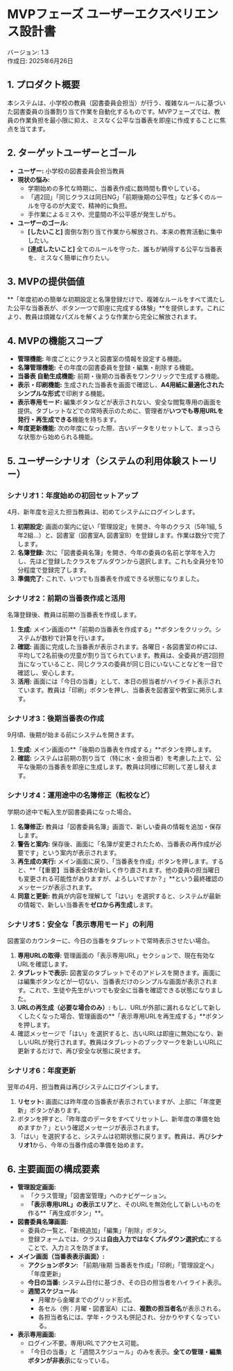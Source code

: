 # **MVPフェーズ ユーザーエクスペリエンス設計書**

バージョン: 1.3  
作成日: 2025年6月26日

## **1\. プロダクト概要**

本システムは、小学校の教員（図書委員会担当）が行う、複雑なルールに基づいた図書委員の当番割り当て作業を自動化するものです。MVPフェーズでは、教員の作業負担を最小限に抑え、ミスなく公平な当番表を即座に作成することに焦点を当てます。

## **2\. ターゲットユーザーとゴール**

- **ユーザー:** 小学校の図書委員会担当教員
- **現状の悩み:**
  - 学期始めの多忙な時期に、当番表作成に数時間も費やしている。
  - 「週2回」「同じクラスは同日NG」「前期後期の公平性」など多くのルールを守るのが大変で、精神的に負担。
  - 手作業によるミスや、児童間の不公平感が発生しがち。
- **ユーザーのゴール:**
  - **\[したいこと\]** 面倒な割り当て作業から解放され、本来の教育活動に集中したい。
  - **\[達成したいこと\]** 全てのルールを守った、誰もが納得する公平な当番表を、ミスなく簡単に作りたい。

## **3\. MVPの提供価値**

\*\*「年度初めの簡単な初期設定と名簿登録だけで、複雑なルールをすべて満たした公平な当番表が、ボタン一つで即座に完成する体験」\*\*を提供します。これにより、教員は煩雑なパズルを解くような作業から完全に解放されます。

## **4\. MVPの機能スコープ**

- **管理機能:** 年度ごとにクラスと図書室の情報を設定する機能。
- **名簿管理機能:** その年度の図書委員を登録・編集・削除する機能。
- **当番表 自動生成機能:** 前期・後期の当番表をワンクリックで生成する機能。
- **表示・印刷機能:** 生成された当番表を画面で確認し、**A4用紙に最適化されたシンプルな形式**で印刷する機能。
- **表示専用モード:** 編集ボタンなどが表示されない、安全な閲覧専用の画面を提供。タブレットなどでの常時表示のために、管理者が**いつでも専用URLを発行・再生成できる**機能を持ちます。
- **年度更新機能:** 次の年度になった際、古いデータをリセットして、まっさらな状態から始められる機能。

## **5\. ユーザーシナリオ（システムの利用体験ストーリー）**

### **シナリオ1：年度始めの初回セットアップ**

4月、新年度を迎えた担当教員は、初めてシステムにログインします。

1. **初期設定:** 画面の案内に従い「管理設定」を開き、今年のクラス（5年1組, 5年2組...）と、図書室（図書室A, 図書室B）を登録します。作業は数分で完了します。
2. **名簿登録:** 次に「図書委員名簿」を開き、今年の委員の名前と学年を入力し、先ほど登録したクラスをプルダウンから選択します。これも全員分を10分程度で登録完了します。
3. **準備完了:** これで、いつでも当番表を作成できる状態になりました。

### **シナリオ2：前期の当番表作成と活用**

名簿登録後、教員は前期の当番表を作成します。

1. **生成:** メイン画面の\*\*「前期の当番表を作成する」\*\*ボタンをクリック。システムが数秒で計算を行います。
2. **確認:** 画面に完成した当番表が表示されます。各曜日・各図書室の枠には、平均して2名前後の児童が割り当てられています。教員は、全委員が週2回担当になっていること、同じクラスの委員が同じ日にいないことなどを一目で確認し、安心します。
3. **活用:** 画面には「今日の当番」として、本日の担当者がハイライト表示されています。教員は「印刷」ボタンを押し、当番表を図書室や教室に掲示します。

### **シナリオ3：後期当番表の作成**

9月頃、後期が始まる前にシステムを開きます。

1. **生成:** メイン画面の\*\*「後期の当番表を作成する」\*\*ボタンを押します。
2. **確認:** システムは前期の割り当て（特に水・金担当者）を考慮した上で、公平な後期の当番表を即座に生成します。教員は同様に印刷して差し替えます。

### **シナリオ4：運用途中の名簿修正（転校など）**

学期の途中で転入生が図書委員になった場合。

1. **名簿修正:** 教員は「図書委員名簿」画面で、新しい委員の情報を追加・保存します。
2. **警告と案内:** 保存後、画面に「名簿が変更されたため、当番表の再作成が必要です」という案内が表示されます。
3. **再生成の実行:** メイン画面に戻り、「当番表を作成」ボタンを押します。すると、\*\*「【重要】当番表全体が新しく作り直されます。他の委員の担当曜日も変更される可能性がありますが、よろしいですか？」\*\*という最終確認のメッセージが表示されます。
4. **同意と更新:** 教員が内容を理解して「はい」を選択すると、システムが最新の情報で、新しい当番表を**ゼロから再生成**します。

### **シナリオ5：安全な「表示専用モード」の利用**

図書室のカウンターに、今日の当番をタブレットで常時表示させたい場合。

1. **専用URLの取得:** 管理画面の「表示専用URL」セクションで、現在有効なURLを確認します。
2. **タブレットで表示:** 図書室のタブレットでそのアドレスを開きます。画面には編集ボタンなどが一切ない、当番表だけのシンプルな画面が表示されます。これで、生徒や先生がいつでも安全に当番を確認できる状態になりました。
3. **URLの再生成（必要な場合のみ）:** もし、URLが外部に漏れるなどして新しくしたくなった場合、管理画面の\*\*「表示専用URLを再生成する」\*\*ボタンを押します。
4. 確認メッセージで「はい」を選択すると、古いURLは即座に無効になり、新しいURLが発行されます。教員はタブレットのブックマークを新しいURLに更新するだけで、再び安全な状態に戻せます。

### **シナリオ6：年度更新**

翌年の4月、担当教員は再びシステムにログインします。

1. **リセット:** 画面には昨年度の当番表が表示されていますが、上部に「年度更新」ボタンがあります。
2. ボタンを押すと、「昨年度のデータをすべてリセットし、新年度の準備を始めますか？」という確認メッセージが表示されます。
3. 「はい」を選択すると、システムは初期状態に戻ります。教員は、再び**シナリオ1**から、今年の当番作成の準備を始めます。

## **6\. 主要画面の構成要素**

- **管理設定画面:**
  - 「クラス管理」「図書室管理」へのナビゲーション。
  - **「表示専用URL」の表示エリア**と、そのURLを無効化して新しいものを作る\*\*「再生成ボタン」\*\*。
- **図書委員名簿画面:**
  - 委員の一覧と、「新規追加」「編集」「削除」ボタン。
  - 登録フォームでは、クラスは**自由入力ではなくプルダウン選択式**にすることで、入力ミスを防ぎます。
- **メイン画面（当番表表示画面）:**
  - **アクションボタン:** 「前期/後期 当番表を作成」「印刷」「管理設定へ」「年度更新」
  - **今日の当番:** システム日付に基づき、その日の担当者をハイライト表示。
  - **週間スケジュール:**
    - 月曜から金曜までのグリッド形式。
    - 各セル（例：月曜・図書室A）には、**複数の担当者名**が表示される。
    - 各担当者名には、学年・クラスも併記され、分かりやすくなっている。
- **表示専用画面:**
  - ログイン不要。専用URLでアクセス可能。
  - 「今日の当番」と「週間スケジュール」のみを表示。**全ての管理・編集ボタンが非表示**になっている。
